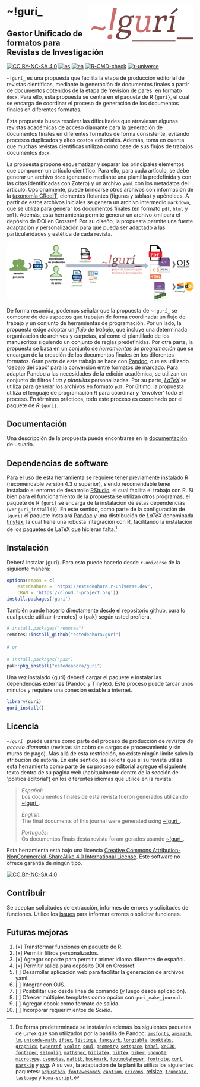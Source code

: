 # \~!gurí\_<a href="https://github.com/estedeahora/guri"><img src="docs/figures/guri_logo.png" align="right" height="100"/></a>

## Gestor Unificado de formatos para Revistas de Investigación

<!-- badges: start -->
[![CC BY-NC-SA 4.0](https://img.shields.io/badge/License-CC%20BY--NC--SA%204.0-lightgrey.svg)](http://creativecommons.org/licenses/by-nc-sa/4.0/) [![es](https://img.shields.io/badge/lang-es-yellow.svg)](https://github.com/estedeahora/guri/blob/main/README.md) [![en](https://img.shields.io/badge/lang-en-red.svg)](https://github.com/estedeahora/guri/blob/main/README.en.md) <!-- [![pt-br](https://img.shields.io/badge/lang-pt--br-green.svg)](https://github.com/jonatasemidio/multilanguage-readme-pattern/blob/master/README.pt-br.md)-->
[![R-CMD-check](https://github.com/estedeahora/guri/actions/workflows/R-CMD-check.yaml/badge.svg)](https://github.com/estedeahora/guri/actions/workflows/R-CMD-check.yaml)
[![r-universe](https://estedeahora.r-universe.dev/badges/guri)](https://estedeahora.r-universe.dev/guri)
<!-- badges: end -->

`~!gurí_` es una propuesta que facilita la etapa de producción editorial de revistas científicas, mediante la generación de documentos finales a partir de documentos obtenidos de la etapa de 'revisión de pares' en formato `docx`. Para ello, esta propuesta se centra en el paquete de R `{guri}`, el cual se encarga de coordinar el proceso de generación de los documentos finales en diferentes formatos. 

Esta propuesta busca resolver las dificultades que atraviesan algunas revistas académicas de acceso diamante para la generación de documentos finales en diferentes formatos de forma consistente, evitando procesos duplicados y altos costos editoriales. Además, toma en cuenta que muchas revistas científicas utilizan como base de sus flujos de trabajos documentos `docx`. <!--  La propuesta surgió como respuesta a la dificultad de las revistas académcias de acceso diamante para generar los documentos finales del proceso de publicación sin aumentar los costos de publicación. -->

La propuesta propone esquematizar y separar los principales elementos que componen un artículo científico. Para ello, para cada artículo, se debe generar un archivo `docx` (generado mediante una plantilla predefinida y con las citas identificadas con Zotero) y un archivo `yaml` con los metadatos del artículo. Opcionalmente, puede brindarse otros archivos con información de la [taxonomía CRediT](https://credit.niso.org/), elementos flotantes (figuras y tablas) y apéndices. A partir de estos archivos iniciales se genera un archivo intermedio `markdown`, que se utiliza para generar los documentos finales (en formato `pdf`, `html` y `xml`). Además, esta herramienta permite generar un archivo xml para el depósito de DOI en Crossref. Por su diseño, la propuesta permite una fuerte adaptación y personalización para que pueda ser adaptado a las particularidades y estética de cada revista.

![Esquema general](docs/figures/scheme_gral.png)

De forma resumida, podemos señalar que la propuesta de \~`!gurí_` se compone de dos aspectos que trabajan de forma coordinada: un flujo de trabajo y un conjunto de herramientas de programación. Por un lado, la propuesta exige adoptar un *flujo de trabajo*, que incluye una determinada organización de archivos y carpetas, así como el plantillado de los manuscritos siguiendo un conjunto de reglas predefinidas. Por otra parte, la propuesta se basa en un conjunto de *herramientas de programación* que se encargan de la creación de los documentos finales en los diferentes formatos. Gran parte de este trabajo se hace con [Pandoc](https://pandoc.org/), que es utilizado 'debajo del capó' para la conversión entre formatos de marcado. Para adaptar Pandoc a las necesidades de la edición académica, se utilizan un conjunto de filtros *Lua* y *plantillas* personalizadas. Por su parte, [*LaTeX*](https://www.latex-project.org/) se utiliza para generar los archivos en formato `pdf`. Por último, la propuesta utiliza el lenguaje de programación *R* para coordinar y 'envolver' todo el proceso. En términos prácticos, todo este proceso es coordinado por el paquete de *R* `{guri}`. 

## Documentación

Una descripción de la propuesta puede encontrarse en la [documentación](https://estedeahora.github.io/guri/) de usuario.

## Dependencias de software

Para el uso de esta herramienta se requiere tener previamente instalado [R](https://cran.r-project.org/) (recomendable versión 4.3 o superior), siendo recomendable tener instalado el entorno de desarrollo [RStudio](https://posit.co/products/open-source/rstudio/), el cual facilita el trabajo con R. Si bien para el funcionamiento de la propuesta se utilizan otros programas, el paquete de R `{guri}` se encarga de la instalación de estas dependencias (ver `guri_install()`). En este sentido, como parte de la configuración de `{guri}` el paquete instalará [Pandoc](https://pandoc.org/) y una distribución de *LaTeX* denominada [tinytex](https://yihui.org/tinytex/), la cual tiene una robusta integración con R, facilitando la instalación de los paquetes de LaTeX que hicieran falta.[^1]

[^1]: De forma predeterminada se instalarán además los siguientes paquetes de `LaTeX` que son utilizados por la pantilla de Pandoc: [`amsfonts`](https://ctan.org/pkg/amsfonts), [`amsmath`](https://ctan.org/pkg/amsmath), [`lm`](https://ctan.org/pkg/lm), [`unicode-math`](https://ctan.org/pkg/unicode-math), [`iftex`](https://ctan.org/pkg/iftex), [`listings`](https://ctan.org/pkg/listings), [`fancyvrb`](https://ctan.org/pkg/fancyvrb), [`longtable`](https://ctan.org/pkg/longtable), [`booktabs`](https://ctan.org/pkg/booktabs), [`graphicx`](https://ctan.org/pkg/graphicx), [`hyperref`](https://ctan.org/pkg/hyperref), [`xcolor`](https://ctan.org/pkg/xcolor), [`soul`](https://ctan.org/pkg/soul), [`geometry`](https://ctan.org/pkg/geometry), [`setspace`](https://ctan.org/pkg/setspace), [`babel`](https://ctan.org/pkg/babel), [`xeCJK`](https://ctan.org/pkg/xecjk), [`fontspec`](https://ctan.org/pkg/fontspec), [`selnolig`](https://ctan.org/pkg/selnolig), [`mathspec`](https://ctan.org/pkg/mathspec), [`biblatex`](https://ctan.org/pkg/biblatex), [`bibtex`](https://ctan.org/pkg/bibtex), [`biber`](https://ctan.org/pkg/biber), [`upquote`](https://ctan.org/pkg/upquote), [`microtype`](https://ctan.org/pkg/microtype), [`csquotes`](https://ctan.org/pkg/csquotes), [`natbib`](https://ctan.org/pkg/natbib), [`bookmark`](https://ctan.org/pkg/bookmark), [`footnotehyper`](https://ctan.org/pkg/footnotehyper), [`footnote`](https://ctan.org/pkg/footnote), [`xurl`](https://ctan.org/pkg/xurl), [`parskip`](https://ctan.org/pkg/parskip) y [svg](https://ctan.org/pkg/svg). A su vez, la adaptación de la plantilla utiliza los siguientes paquetes: [`adjustbox`](https://ctan.org/pkg/adjustbox), [`fontawesome5`](https://ctan.org/pkg/fontawesome5), [`caption`](https://ctan.org/pkg/caption), [`ccicons`](https://ctan.org/pkg/ccicons), [relsize](https://ctan.org/pkg/relsize), [`truncate`](https://ctan.org/pkg/truncate), [`lastpage`](https://ctan.org/pkg/lastpage) y [`koma-script`](https://ctan.org/pkg/koma-script).

## Instalación

Deberá instalar {guri}. Para esto puede hacerlo desde `r-universe` de la siguiente manera: 

``` r
options(repos = c(
    estedeahora = 'https://estedeahora.r-universe.dev',
    CRAN = 'https://cloud.r-project.org'))
install.packages('guri')
```

También puede hacerlo directamente desde el repositorio github, para lo cual puede utilizar {remotes} o {pak} según usted prefiera.

``` r
# install.packages("remotes")
remotes::install_github("estedeahora/guri")

# or

# install.packages("pak")
pak::pkg_install("estedeahora/guri")
```
Una vez instalado {guri} deberá cargar el paquete e instalar las dependencias externas (Pandoc y Tinytex). Este proceso puede tardar unos minutos y requiere una conexión estable a internet.

``` r
library(guri)
guri_install()
```

## Licencia

*`~!gurí_`* puede usarse como parte del proceso de producción de *revistas de acceso diamante* (revistas sin cobro de cargos de procesamiento y sin muros de pago). Más allá de esta restricción, no existe ningún límite salvo la atribución de autoría. En este sentido, se solicita que si su revista utiliza esta herramienta como parte de su proceso editorial agregue el siguiente texto dentro de su página web (habitualmente dentro de la sección de 'política editorial') en los diferentes idiomas que utilice en la revista:

> *Español:*\
> Los documentos finales de esta revista fueron generados utilizando [\~!guri\_](https://github.com/estedeahora/guri).
>
> *English:*\
> The final documents of this journal were generated using [\~!guri\_](https://github.com/estedeahora/guri).
>
> *Português:*\
> Os documentos finais desta revista foram gerados usando [\~!guri\_](https://github.com/estedeahora/guri).

Esta herramienta está bajo una licencia [Creative Commons Attribution-NonCommercial-ShareAlike 4.0 International License](http://creativecommons.org/licenses/by-nc-sa/4.0/). Este software no ofrece garantía de ningún tipo.

[![CC BY-NC-SA 4.0](https://licensebuttons.net/l/by-nc-sa/4.0/88x31.png)](http://creativecommons.org/licenses/by-nc-sa/4.0/)

## Contribuir

Se aceptan solicitudes de extracción, informes de errores y solicitudes de funciones. Utilice los [issues](https://github.com/estedeahora/guri/issues) para informar errores o solicitar funciones.

## Futuras mejoras

1.  [x] Transformar funciones en paquete de R.
2.  [x] Permitir filtros personalizados.
3.  [x] Agregar soporte para permitir primer idioma diferente de español.
4.  [x] Permitir salida para depósito DOI en Crossref.
5.  [ ] Desarrollar aplicación web para facilitar la generación de archivos yaml.
6.  [ ] Integrar con OJS.
7.  [ ] Posibilitar uso desde línea de comando (y luego desde aplicación).
8.  [ ] Ofrecer múltiples templates como opción con `guri_make_journal`.
9.  [ ] Agregar ebook como formato de salida.
10.  [ ] Incorporar requerimientos de *Scielo*.
